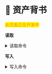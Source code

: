 # 🔷 资产背书

<mark style="color:orange;">**此页面正在开发中**</mark>

**读取**

<details>

<summary>读取命令</summary>



1. DATA_READ()
2. UNISWAP_V2_ROUTER()
3. _UNISWAP_V2_ROUTER()
4. backingAsset()
5. collateral()
6. lendData(address)
7. loansBase(address)
8. loansToken(address)
9. oneTokentoBacking(uint256) - 显示每 1 个代币有多少资产背书可用
10. range()
11. uniswapV2Pair()

</details>

**写入**

<details>

<summary>写入命令</summary>



1. convertAll(uint256,uint256,uint256)
2. extendLoan() - 延长 SmartLoan
3. flashLoan(uint256,address,bytes) - 用于流动性率为 0.08% 的 Smart Flash-Loan
4. liquifyForBacking(uint256)
5. loan(uint256) - 使用此命令获取 SmartLoan
6. repayLoan(uint256) - 使用此命令偿还 SmartLoan
7. setFrontRunRange(uint256)

</details>
